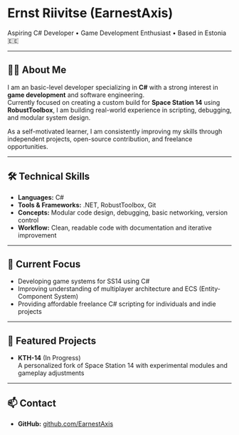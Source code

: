 # Ernst Riivitse (EarnestAxis)

Aspiring C# Developer • Game Development Enthusiast • Based in Estonia 🇪🇪

---

## 👨‍💻 About Me

I am an basic-level developer specializing in **C#** with a strong interest in **game development** and software engineering.  
Currently focused on creating a custom build for **Space Station 14** using **RobustToolbox**, I am building real-world experience in scripting, debugging, and modular system design.

As a self-motivated learner, I am consistently improving my skills through independent projects, open-source contribution, and freelance opportunities.

---

## 🛠️ Technical Skills

- **Languages:** C#
- **Tools & Frameworks:** .NET, RobustToolbox, Git
- **Concepts:** Modular code design, debugging, basic networking, version control
- **Workflow:** Clean, readable code with documentation and iterative improvement

---

## 🎯 Current Focus

- Developing game systems for SS14 using C#
- Improving understanding of multiplayer architecture and ECS (Entity-Component System)
- Providing affordable freelance C# scripting for individuals and indie projects

---

## 📁 Featured Projects

- **KTH-14** (In Progress)  
  A personalized fork of Space Station 14 with experimental modules and gameplay adjustments  

---

## 📫 Contact

- **GitHub:** [github.com/EarnestAxis](https://github.com/EarnestAxis5546)
